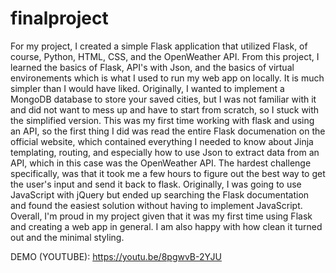 # finalproject

For my project, I created a simple Flask application that utilized Flask, of course, Python, HTML, CSS, and the OpenWeather API. From this project, I learned the basics of Flask, API's with Json, and the basics of virtual environements which is what I used to run my web app on locally. It is much simpler than I would have liked. Originally, I wanted to implement a MongoDB database to store your saved cities, but I was not familiar with it and did not want to mess up and have to start from scratch, so I stuck with the simplified version. This was my first time working with flask and using an API, so the first thing I did was read the entire Flask documenation on the official website, which contained everything I needed to know about Jinja templating, routing, and especially how to use Json to extract data from an API, which in this case was the OpenWeather API. The hardest challenge specifically, was that it took me a few hours to figure out the best way to get the user's input and send it back to flask. Originally, I was going to use JavaScript with jQuery but ended up searching the Flask documentation and found the easiest solution without having to implement JavaScript. Overall, I'm proud in my project given that it was my first time using Flask and creating a web app in general. I am also happy with how clean it turned out and the minimal styling.

DEMO (YOUTUBE): https://youtu.be/8pgwvB-2YJU
